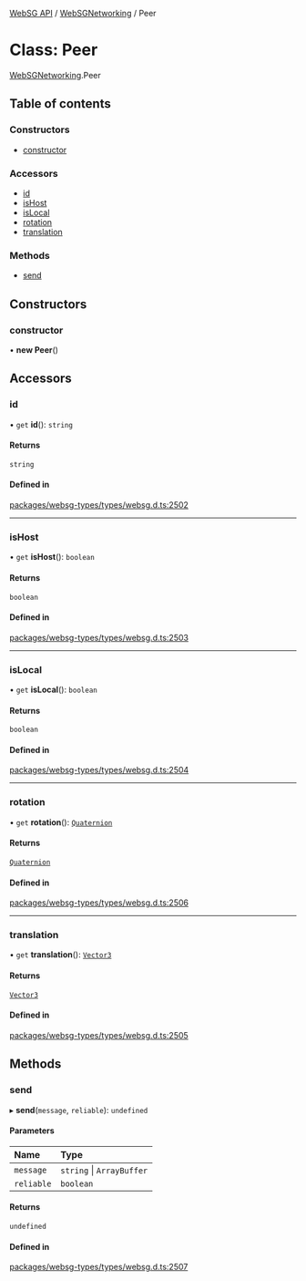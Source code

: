 [WebSG API](../README.md) / [WebSGNetworking](../modules/WebSGNetworking.md) / Peer

# Class: Peer

[WebSGNetworking](../modules/WebSGNetworking.md).Peer

## Table of contents

### Constructors

- [constructor](WebSGNetworking.Peer.md#constructor)

### Accessors

- [id](WebSGNetworking.Peer.md#id)
- [isHost](WebSGNetworking.Peer.md#ishost)
- [isLocal](WebSGNetworking.Peer.md#islocal)
- [rotation](WebSGNetworking.Peer.md#rotation)
- [translation](WebSGNetworking.Peer.md#translation)

### Methods

- [send](WebSGNetworking.Peer.md#send)

## Constructors

### constructor

• **new Peer**()

## Accessors

### id

• `get` **id**(): `string`

#### Returns

`string`

#### Defined in

[packages/websg-types/types/websg.d.ts:2502](https://github.com/thirdroom/thirdroom/blob/3d97b348/packages/websg-types/types/websg.d.ts#L2502)

___

### isHost

• `get` **isHost**(): `boolean`

#### Returns

`boolean`

#### Defined in

[packages/websg-types/types/websg.d.ts:2503](https://github.com/thirdroom/thirdroom/blob/3d97b348/packages/websg-types/types/websg.d.ts#L2503)

___

### isLocal

• `get` **isLocal**(): `boolean`

#### Returns

`boolean`

#### Defined in

[packages/websg-types/types/websg.d.ts:2504](https://github.com/thirdroom/thirdroom/blob/3d97b348/packages/websg-types/types/websg.d.ts#L2504)

___

### rotation

• `get` **rotation**(): [`Quaternion`](WebSG.Quaternion.md)

#### Returns

[`Quaternion`](WebSG.Quaternion.md)

#### Defined in

[packages/websg-types/types/websg.d.ts:2506](https://github.com/thirdroom/thirdroom/blob/3d97b348/packages/websg-types/types/websg.d.ts#L2506)

___

### translation

• `get` **translation**(): [`Vector3`](WebSG.Vector3.md)

#### Returns

[`Vector3`](WebSG.Vector3.md)

#### Defined in

[packages/websg-types/types/websg.d.ts:2505](https://github.com/thirdroom/thirdroom/blob/3d97b348/packages/websg-types/types/websg.d.ts#L2505)

## Methods

### send

▸ **send**(`message`, `reliable`): `undefined`

#### Parameters

| Name | Type |
| :------ | :------ |
| `message` | `string` \| `ArrayBuffer` |
| `reliable` | `boolean` |

#### Returns

`undefined`

#### Defined in

[packages/websg-types/types/websg.d.ts:2507](https://github.com/thirdroom/thirdroom/blob/3d97b348/packages/websg-types/types/websg.d.ts#L2507)
